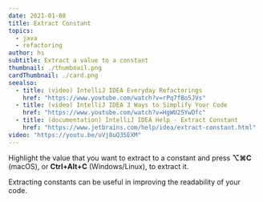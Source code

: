 ```yaml
---
date: 2021-01-08
title: Extract Constant
topics:
  - java
  - refactoring
author: hs
subtitle: Extract a value to a constant
thumbnail: ./thumbnail.png
cardThumbnail: ./card.png
seealso:
  - title: (video) IntelliJ IDEA Everyday Refactorings
    href: "https://www.youtube.com/watch?v=rPq7fBo5JVs"
  - title: (video) IntelliJ IDEA 3 Ways to Simplify Your Code
    href: "https://www.youtube.com/watch?v=HgWU25YwDfc"
  - title: (documentation) IntelliJ IDEA Help - Extract Constant
    href: "https://www.jetbrains.com/help/idea/extract-constant.html"
video: "https://youtu.be/uVj8uQ35EXM"
---
```


Highlight the value that you want to extract to a constant and press **⌥⌘C** (macOS), or **Ctrl+Alt+C** (Windows/Linux), to extract it.

Extracting constants can be useful in improving the readability of your code.
